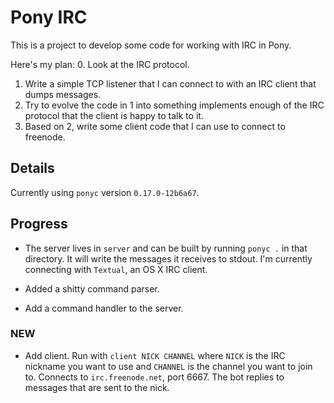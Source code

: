 # Pony IRC

This is a project to develop some code for working with IRC in Pony.

Here's my plan:
0. Look at the IRC protocol.
1. Write a simple TCP listener that I can connect to with an IRC client that dumps messages.
2. Try to evolve the code in 1 into something implements enough of the IRC protocol that the client is happy to talk to it.
3. Based on 2, write some client code that I can use to connect to freenode.

## Details

Currently using `ponyc` version `0.17.0-12b6a67`.

## Progress

* The server lives in `server` and can be built by running `ponyc .`
  in that directory. It will write the messages it receives to
  stdout. I'm currently connecting with `Textual`, an OS X IRC client.

* Added a shitty command parser.

* Add a command handler to the server.

### NEW

* Add client. Run with `client NICK CHANNEL` where `NICK` is the IRC
  nickname you want to use and `CHANNEL` is the channel you want to
  join to. Connects to `irc.freenode.net`, port 6667. The bot replies
  to messages that are sent to the nick.
